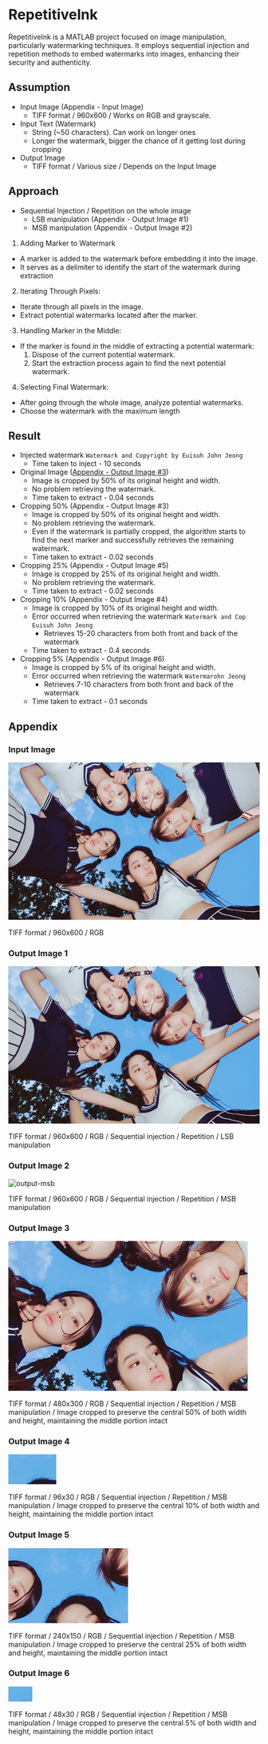 # RepetitiveInk

RepetitiveInk is a MATLAB project focused on image manipulation, particularly watermarking techniques. It employs sequential injection and repetition methods to embed watermarks into images, enhancing their security and authenticity.

## Assumption

- Input Image (Appendix - Input Image)
  - TIFF format / 960x600 / Works on RGB and grayscale.
- Input Text (Watermark)
  - String (~50 characters). Can work on longer ones
  - Longer the watermark, bigger the chance of it getting lost during cropping
- Output Image
  - TIFF format / Various size / Depends on the Input Image

## Approach

- Sequential Injection / Repetition on the whole image
  - LSB manipulation (Appendix - Output Image #1)
  - MSB manipulation (Appendix - Output Image #2)

1. Adding Marker to Watermark

- A marker is added to the watermark before embedding it into the image.
- It serves as a delimiter to identify the start of the watermark during extraction

2. Iterating Through Pixels:

- Iterate through all pixels in the image.
- Extract potential watermarks located after the marker.

3. Handling Marker in the Middle:

- If the marker is found in the middle of extracting a potential watermark:
  1. Dispose of the current potential watermark.
  2. Start the extraction process again to find the next potential watermark.

4. Selecting Final Watermark:

- After going through the whole image, analyze potential watermarks.
- Choose the watermark with the maximum length

## Result

- Injected watermark `Watermark and Copyright by Euisuh John Jeong`
  - Time taken to inject - 10 seconds
- Original Image ([Appendix - Output Image #3](#output-image-3))
  - Image is cropped by 50% of its original height and width.
  - No problem retrieving the watermark.
  - Time taken to extract - 0.04 seconds
- Cropping 50% (Appendix - Output Image #3)
  - Image is cropped by 50% of its original height and width.
  - No problem retrieving the watermark.
  - Even if the watermark is partially cropped, the algorithm starts to find the next marker and successfully retrieves the remaining watermark.
  - Time taken to extract - 0.02 seconds
- Cropping 25% (Appendix - Output Image #5)
  - Image is cropped by 25% of its original height and width.
  - No problem retrieving the watermark.
  - Time taken to extract - 0.02 seconds
- Cropping 10% (Appendix - Output Image #4)
  - Image is cropped by 10% of its original height and width.
  - Error occurred when retrieving the watermark `Watermark and Cop Euisuh John Jeong`
    - Retrieves 15-20 characters from both front and back of the watermark
  - Time taken to extract - 0.4 seconds
- Cropping 5% (Appendix - Output Image #6)
  - Image is cropped by 5% of its original height and width.
  - Error occurred when retrieving the watermark `Watermarohn Jeong`
    - Retrieves 7-10 characters from both front and back of the watermark
  - Time taken to extract - 0.1 seconds

## Appendix

### Input Image

![input-image](input_image.jpg)

TIFF format / 960x600 / RGB

### Output Image 1

![output-lsb](output_lsb.tif)

TIFF format / 960x600 / RGB / Sequential injection / Repetition / LSB manipulation

### Output Image 2

![output-msb](output_msb.tif)

TIFF format / 960x600 / RGB / Sequential injection / Repetition / MSB manipulation

### Output Image 3

![output-50](output50.tif)

TIFF format / 480x300 / RGB / Sequential injection / Repetition / MSB manipulation / Image cropped to preserve the central 50% of both width and height, maintaining the middle portion intact

### Output Image 4

![output-10](output10.tif)

TIFF format / 96x30 / RGB / Sequential injection / Repetition / MSB manipulation / Image cropped to preserve the central 10% of both width and height, maintaining the middle portion intact

### Output Image 5

![output-25](output25.tif)

TIFF format / 240x150 / RGB / Sequential injection / Repetition / MSB manipulation / Image cropped to preserve the central 25% of both width and height, maintaining the middle portion intact

### Output Image 6

![output-5](output5.tif)

TIFF format / 48x30 / RGB / Sequential injection / Repetition / MSB manipulation / Image cropped to preserve the central 5% of both width and height, maintaining the middle portion intact
